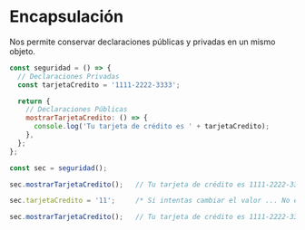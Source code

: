 # Encapsulación
Nos permite conservar declaraciones públicas y privadas en un mismo objeto.

```javascript
const seguridad = () => {
  // Declaraciones Privadas
  const tarjetaCredito = '1111-2222-3333';

  return {
    // Declaraciones Públicas
    mostrarTarjetaCredito: () => {
      console.log('Tu tarjeta de crédito es ' + tarjetaCredito);
    },
  };
};

const sec = seguridad();

sec.mostrarTarjetaCredito();   // Tu tarjeta de crédito es 1111-2222-3333

sec.tarjetaCredito = '11';     /* Si intentas cambiar el valor ... No es posible */

sec.mostrarTarjetaCredito();   // Tu tarjeta de crédito es 1111-2222-3333
```